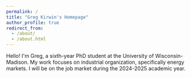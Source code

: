 ```yaml
---
permalink: /
title: "Greg Kirwin's Homepage"
author_profile: true
redirect_from: 
  - /about/
  - /about.html
---
```


Hello! I'm Greg, a sixth-year PhD student at the University of Wisconsin-Madison. My work focuses on industrial organization, specifically energy markets. I will be on the job market during the 2024-2025 academic year.